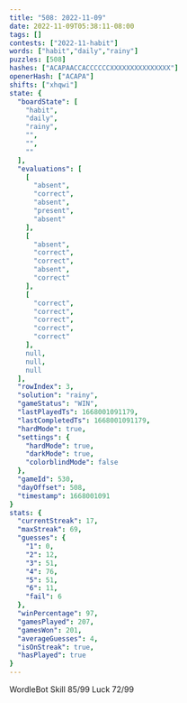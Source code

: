 ```yaml
---
title: "508: 2022-11-09"
date: 2022-11-09T05:38:11-08:00
tags: []
contests: ["2022-11-habit"]
words: ["habit","daily","rainy"]
puzzles: [508]
hashes: ["ACAPAACCACCCCCCXXXXXXXXXXXXXXX"]
openerHash: ["ACAPA"]
shifts: ["xhqwi"]
state: {
  "boardState": [
    "habit",
    "daily",
    "rainy",
    "",
    "",
    ""
  ],
  "evaluations": [
    [
      "absent",
      "correct",
      "absent",
      "present",
      "absent"
    ],
    [
      "absent",
      "correct",
      "correct",
      "absent",
      "correct"
    ],
    [
      "correct",
      "correct",
      "correct",
      "correct",
      "correct"
    ],
    null,
    null,
    null
  ],
  "rowIndex": 3,
  "solution": "rainy",
  "gameStatus": "WIN",
  "lastPlayedTs": 1668001091179,
  "lastCompletedTs": 1668001091179,
  "hardMode": true,
  "settings": {
    "hardMode": true,
    "darkMode": true,
    "colorblindMode": false
  },
  "gameId": 530,
  "dayOffset": 508,
  "timestamp": 1668001091
}
stats: {
  "currentStreak": 17,
  "maxStreak": 69,
  "guesses": {
    "1": 0,
    "2": 12,
    "3": 51,
    "4": 76,
    "5": 51,
    "6": 11,
    "fail": 6
  },
  "winPercentage": 97,
  "gamesPlayed": 207,
  "gamesWon": 201,
  "averageGuesses": 4,
  "isOnStreak": true,
  "hasPlayed": true
}
---
```

<!-- more -->
WordleBot
Skill 85/99
Luck 72/99
